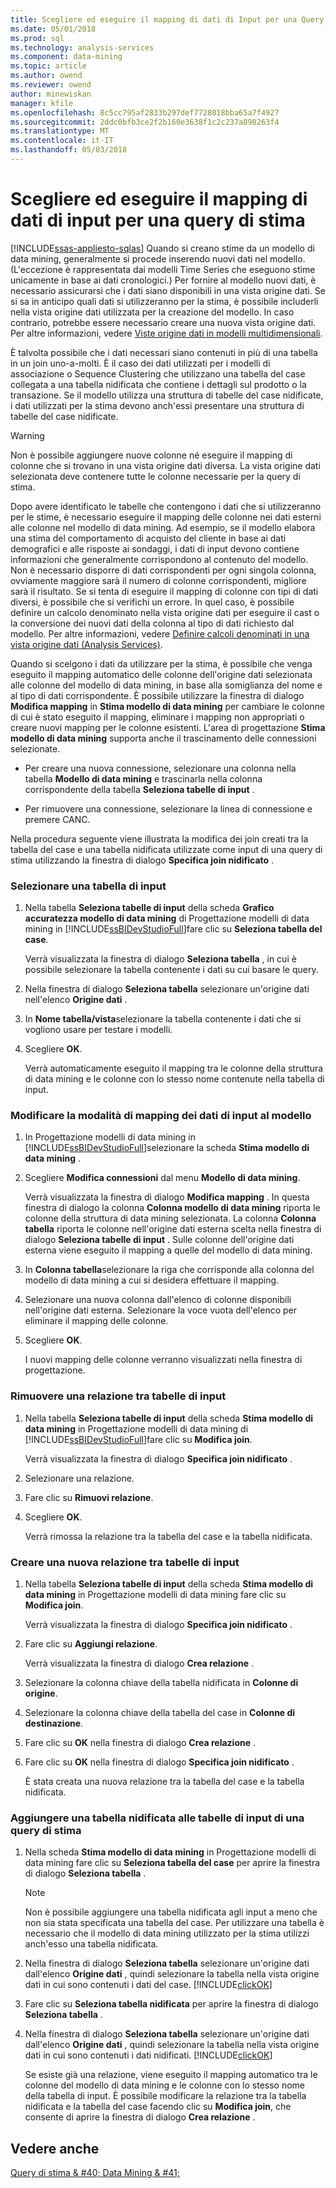 ```yaml
---
title: Scegliere ed eseguire il mapping di dati di Input per una Query di stima | Documenti Microsoft
ms.date: 05/01/2018
ms.prod: sql
ms.technology: analysis-services
ms.component: data-mining
ms.topic: article
ms.author: owend
ms.reviewer: owend
author: minewiskan
manager: kfile
ms.openlocfilehash: 8c5cc795af2833b297def7728018bba65a7f4927
ms.sourcegitcommit: 2ddc0bfb3ce2f2b160e3638f1c2c237a898263f4
ms.translationtype: MT
ms.contentlocale: it-IT
ms.lasthandoff: 05/03/2018
---
```

# <a name="choose-and-map-input-data-for-a-prediction-query"></a>Scegliere ed eseguire il mapping di dati di input per una query di stima
[!INCLUDE[ssas-appliesto-sqlas](../../includes/ssas-appliesto-sqlas.md)]
  Quando si creano stime da un modello di data mining, generalmente si procede inserendo nuovi dati nel modello. (L'eccezione è rappresentata dai modelli Time Series che eseguono stime unicamente in base ai dati cronologici.) Per fornire al modello nuovi dati, è necessario assicurarsi che i dati siano disponibili in una vista origine dati. Se si sa in anticipo quali dati si utilizzeranno per la stima, è possibile includerli nella vista origine dati utilizzata per la creazione del modello. In caso contrario, potrebbe essere necessario creare una nuova vista origine dati. Per altre informazioni, vedere [Viste origine dati in modelli multidimensionali](../../analysis-services/multidimensional-models/data-source-views-in-multidimensional-models.md).  
  
 È talvolta possibile che i dati necessari siano contenuti in più di una tabella in un join uno-a-molti. È il caso dei dati utilizzati per i modelli di associazione o Sequence Clustering che utilizzano una tabella del case collegata a una tabella nidificata che contiene i dettagli sul prodotto o la transazione. Se il modello utilizza una struttura di tabelle del case nidificate, i dati utilizzati per la stima devono anch'essi presentare una struttura di tabelle del case nidificate.  
  
> [!WARNING]  
>  Non è possibile aggiungere nuove colonne né eseguire il mapping di colonne che si trovano in una vista origine dati diversa. La vista origine dati selezionata deve contenere tutte le colonne necessarie per la query di stima.  
  
 Dopo avere identificato le tabelle che contengono i dati che si utilizzeranno per le stime, è necessario eseguire il mapping delle colonne nei dati esterni alle colonne nel modello di data mining. Ad esempio, se il modello elabora una stima del comportamento di acquisto del cliente in base ai dati demografici e alle risposte ai sondaggi, i dati di input devono contiene informazioni che generalmente corrispondono al contenuto del modello. Non è necessario disporre di dati corrispondenti per ogni singola colonna, ovviamente maggiore sarà il numero di colonne corrispondenti, migliore sarà il risultato. Se si tenta di eseguire il mapping di colonne con tipi di dati diversi, è possibile che si verifichi un errore. In quel caso, è possibile definire un calcolo denominato nella vista origine dati per eseguire il cast o la conversione dei nuovi dati della colonna al tipo di dati richiesto dal modello. Per altre informazioni, vedere [Definire calcoli denominati in una vista origine dati &#40;Analysis Services&#41;](../../analysis-services/multidimensional-models/define-named-calculations-in-a-data-source-view-analysis-services.md).  
  
 Quando si scelgono i dati da utilizzare per la stima, è possibile che venga eseguito il mapping automatico delle colonne dell'origine dati selezionata alle colonne del modello di data mining, in base alla somiglianza del nome e al tipo di dati corrispondente. È possibile utilizzare la finestra di dialogo **Modifica mapping** in **Stima modello di data mining** per cambiare le colonne di cui è stato eseguito il mapping, eliminare i mapping non appropriati o creare nuovi mapping per le colonne esistenti. L'area di progettazione **Stima modello di data mining** supporta anche il trascinamento delle connessioni selezionate.  
  
-   Per creare una nuova connessione, selezionare una colonna nella tabella **Modello di data mining** e trascinarla nella colonna corrispondente della tabella **Seleziona tabelle di input** .  
  
-   Per rimuovere una connessione, selezionare la linea di connessione e premere CANC.  
  
 Nella procedura seguente viene illustrata la modifica dei join creati tra la tabella del case e una tabella nidificata utilizzate come input di una query di stima utilizzando la finestra di dialogo **Specifica join nidificato** .  
  
### <a name="select-an-input-table"></a>Selezionare una tabella di input  
  
1.  Nella tabella **Seleziona tabelle di input** della scheda **Grafico accuratezza modello di data mining** di Progettazione modelli di data mining in [!INCLUDE[ssBIDevStudioFull](../../includes/ssbidevstudiofull-md.md)]fare clic su **Seleziona tabella del case**.  
  
     Verrà visualizzata la finestra di dialogo **Seleziona tabella** , in cui è possibile selezionare la tabella contenente i dati su cui basare le query.  
  
2.  Nella finestra di dialogo **Seleziona tabella** selezionare un'origine dati nell'elenco **Origine dati** .  
  
3.  In **Nome tabella/vista**selezionare la tabella contenente i dati che si vogliono usare per testare i modelli.  
  
4.  Scegliere **OK**.  
  
     Verrà automaticamente eseguito il mapping tra le colonne della struttura di data mining e le colonne con lo stesso nome contenute nella tabella di input.  
  
### <a name="change-the-way-that-input-data-is-mapped-to-the-model"></a>Modificare la modalità di mapping dei dati di input al modello  
  
1.  In Progettazione modelli di data mining in [!INCLUDE[ssBIDevStudioFull](../../includes/ssbidevstudiofull-md.md)]selezionare la scheda **Stima modello di data mining** .  
  
2.  Scegliere **Modifica connessioni** dal menu **Modello di data mining**.  
  
     Verrà visualizzata la finestra di dialogo **Modifica mapping** . In questa finestra di dialogo la colonna **Colonna modello di data mining** riporta le colonne della struttura di data mining selezionata. La colonna **Colonna tabella** riporta le colonne nell'origine dati esterna scelta nella finestra di dialogo **Seleziona tabelle di input** . Sulle colonne dell'origine dati esterna viene eseguito il mapping a quelle del modello di data mining.  
  
3.  In **Colonna tabella**selezionare la riga che corrisponde alla colonna del modello di data mining a cui si desidera effettuare il mapping.  
  
4.  Selezionare una nuova colonna dall'elenco di colonne disponibili nell'origine dati esterna. Selezionare la voce vuota dell'elenco per eliminare il mapping delle colonne.  
  
5.  Scegliere **OK**.  
  
     I nuovi mapping delle colonne verranno visualizzati nella finestra di progettazione.  
  
### <a name="remove-a-relationship-between-input-tables"></a>Rimuovere una relazione tra tabelle di input  
  
1.  Nella tabella **Seleziona tabelle di input** della scheda **Stima modello di data mining** in Progettazione modelli di data mining di [!INCLUDE[ssBIDevStudioFull](../../includes/ssbidevstudiofull-md.md)]fare clic su **Modifica join**.  
  
     Verrà visualizzata la finestra di dialogo **Specifica join nidificato** .  
  
2.  Selezionare una relazione.  
  
3.  Fare clic su **Rimuovi relazione**.  
  
4.  Scegliere **OK**.  
  
     Verrà rimossa la relazione tra la tabella del case e la tabella nidificata.  
  
### <a name="create-a-new-relationship-between-input-tables"></a>Creare una nuova relazione tra tabelle di input  
  
1.  Nella tabella **Seleziona tabelle di input** della scheda **Stima modello di data mining** in Progettazione modelli di data mining fare clic su **Modifica join**.  
  
     Verrà visualizzata la finestra di dialogo **Specifica join nidificato** .  
  
2.  Fare clic su **Aggiungi relazione**.  
  
     Verrà visualizzata la finestra di dialogo **Crea relazione** .  
  
3.  Selezionare la colonna chiave della tabella nidificata in **Colonne di origine**.  
  
4.  Selezionare la colonna chiave della tabella del case in **Colonne di destinazione**.  
  
5.  Fare clic su **OK** nella finestra di dialogo **Crea relazione** .  
  
6.  Fare clic su **OK** nella finestra di dialogo **Specifica join nidificato** .  
  
     È stata creata una nuova relazione tra la tabella del case e la tabella nidificata.  
  
### <a name="add-a-nested-table-to-the-input-tables-of-a-prediction-query"></a>Aggiungere una tabella nidificata alle tabelle di input di una query di stima  
  
1.  Nella scheda **Stima modello di data mining** in Progettazione modelli di data mining fare clic su **Seleziona tabella del case** per aprire la finestra di dialogo **Seleziona tabella** .  
  
    > [!NOTE]  
    >  Non è possibile aggiungere una tabella nidificata agli input a meno che non sia stata specificata una tabella del case. Per utilizzare una tabella è necessario che il modello di data mining utilizzato per la stima utilizzi anch'esso una tabella nidificata.  
  
2.  Nella finestra di dialogo **Seleziona tabella** selezionare un'origine dati dall'elenco **Origine dati** , quindi selezionare la tabella nella vista origine dati in cui sono contenuti i dati del case. [!INCLUDE[clickOK](../../includes/clickok-md.md)]  
  
3.  Fare clic su **Seleziona tabella nidificata** per aprire la finestra di dialogo **Seleziona tabella** .  
  
4.  Nella finestra di dialogo **Seleziona tabella** selezionare un'origine dati dall'elenco **Origine dati** , quindi selezionare la tabella nella vista origine dati in cui sono contenuti i dati nidificati. [!INCLUDE[clickOK](../../includes/clickok-md.md)]  
  
     Se esiste già una relazione, viene eseguito il mapping automatico tra le colonne del modello di data mining e le colonne con lo stesso nome della tabella di input. È possibile modificare la relazione tra la tabella nidificata e la tabella del case facendo clic su **Modifica join**, che consente di aprire la finestra di dialogo **Crea relazione** .  
  
## <a name="see-also"></a>Vedere anche  
 [Query di stima & #40; Data Mining & #41;](../../analysis-services/data-mining/prediction-queries-data-mining.md)  
  
  
